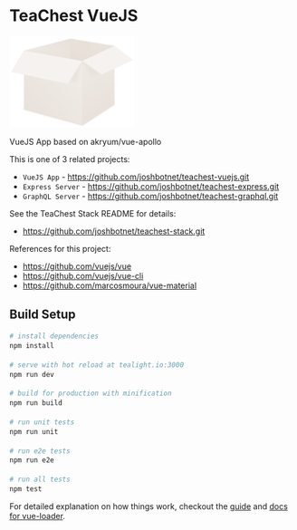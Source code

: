 # TeaChest VueJS

<p><img src="./static/teachest.png" width="220px" /></p>

VueJS App based on akryum/vue-apollo

This is one of 3 related projects:

- `VueJS App` - https://github.com/joshbotnet/teachest-vuejs.git
- `Express Server` - https://github.com/joshbotnet/teachest-express.git
- `GraphQL Server` - https://github.com/joshbotnet/teachest-graphql.git

See the TeaChest Stack README for details:

- https://github.com/joshbotnet/teachest-stack.git

References for this project:

- https://github.com/vuejs/vue
- https://github.com/vuejs/vue-cli
- https://github.com/marcosmoura/vue-material

## Build Setup

``` bash
# install dependencies
npm install

# serve with hot reload at tealight.io:3000
npm run dev

# build for production with minification
npm run build

# run unit tests
npm run unit

# run e2e tests
npm run e2e

# run all tests
npm test
```

For detailed explanation on how things work, checkout the [guide](http://vuejs-templates.github.io/webpack/) and [docs for vue-loader](http://vuejs.github.io/vue-loader).
